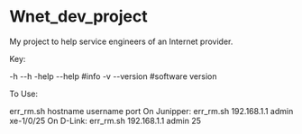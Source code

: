 # Wnet_dev_project
My project to help service engineers of an Internet provider.

Key:

-h --h -help --help #info
-v --version #software version

To Use:

err_rm.sh hostname username port
On Junipper: err_rm.sh 192.168.1.1 admin xe-1/0/25
On D-Link: err_rm.sh 192.168.1.1 admin 25
